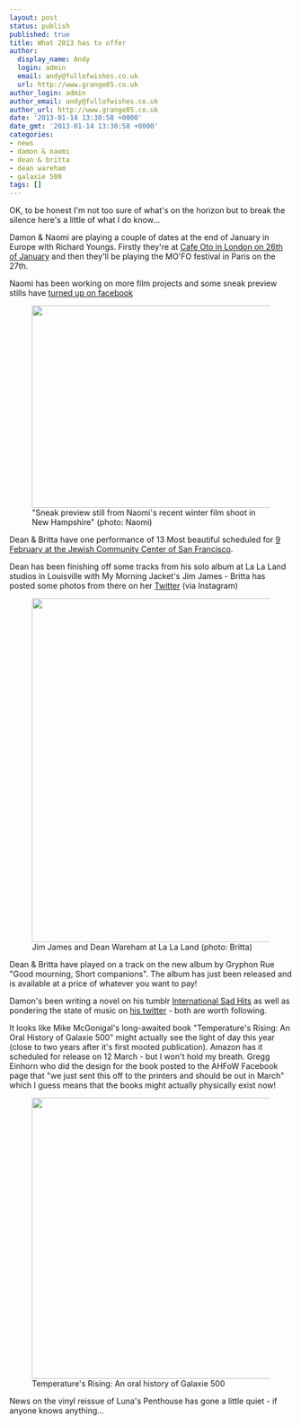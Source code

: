 ```yaml
---
layout: post
status: publish
published: true
title: What 2013 has to offer
author:
  display_name: Andy
  login: admin
  email: andy@fullofwishes.co.uk
  url: http://www.grange85.co.uk
author_login: admin
author_email: andy@fullofwishes.co.uk
author_url: http://www.grange85.co.uk
date: '2013-01-14 13:30:58 +0000'
date_gmt: '2013-01-14 13:30:58 +0000'
categories:
- news
- damon & naomi
- dean & britta
- dean wareham
- galaxie 500
tags: []
---
```

<p>OK, to be honest I'm not too sure of what's on the horizon but to break the silence here's a little of what I do know...</p>
<p>Damon & Naomi are playing a couple of dates at the end of January in Europe with Richard Youngs. Firstly they're at <a href="http://www.cafeoto.co.uk/richard-youngs-damon-and-naomi-seaming.shtm">Cafe Oto in London on 26th of January</a> and then they'll be playing the <span class="removed_link" title="http://www.mainsdoeuvres.org/article1708.html">MO'FO festival in Paris</span> on the 27th.</p>
<p>Naomi has been working on more film projects and some sneak preview stills have <a href="https://www.facebook.com/pages/Damon-Naomi/105076796191185">turned up on facebook</a><br />
<figure class="caption aligncenter"><img src="https://media.fullofwishes.co.uk/03-damon_and_naomi/pictures_for_sorting/naomi-filmshoot-lifted-from.jpg" width="640" height="360" class /><figcaption class="caption-text"> "Sneak preview still from Naomi's recent winter film shoot in New Hampshire" (photo: Naomi)</figcaption></figure>
<p>Dean & Britta have one performance of 13 Most beautiful scheduled for <a href="https://www.jccsf.org/arts-ideas/performances/film/dean-britta/">9 February at the Jewish Community Center of San Francisco</a>.</p>
<p>Dean has been finishing off some tracks from his solo album at La La Land studios in Louisville with My Morning Jacket's Jim James - Britta has posted some photos from there on her <a href="https://twitter.com/brittaphillips">Twitter</a> (via Instagram)<br />
<figure class="caption aligncenter"><img src="https://media.fullofwishes.co.uk/05-dean_wareham/pictures/jim-james-dean-wareham.jpg" width="612" height="612" class /><figcaption class="caption-text"> Jim James and Dean Wareham at La La Land (photo: Britta)</figcaption></figure>
<p>Dean & Britta have played on a track on the <span class="removed_link" title="http://gryphonrue.com/new-album-download/">new album by Gryphon Rue "Good mourning, Short companions"</span>. The album has just been released and is available at a price of whatever you want to pay!</p>
<p>Damon's been writing a novel on his tumblr <a href="http://internationalsadhits.tumblr.com/">International Sad Hits</a> as well as pondering the state of music on <a href="https://twitter.com/dada_drummer">his twitter</a> - both are worth following.</p>
<p>It looks like Mike McGonigal's long-awaited book "Temperature's Rising: An Oral History of Galaxie 500" might actually see the light of day this year (close to two years after it's first mooted publication). Amazon has it scheduled for release on 12 March - but I won't hold my breath. Gregg Einhorn who did the design for the book posted to the AHFoW Facebook page that "we just sent this off to the printers and should be out in March" which I guess means that the books might actually physically exist now!<br />
<figure class="caption aligncenter"><img src="https://78.media.tumblr.com/tumblr_mek9htRy9H1qf711mo1_500.jpg" width="500" height="500" class /><figcaption class="caption-text"> Temperature's Rising: An oral history of Galaxie 500</figcaption></figure>
<p>News on the vinyl reissue of Luna's Penthouse has gone a little quiet - if anyone knows anything...</p>
